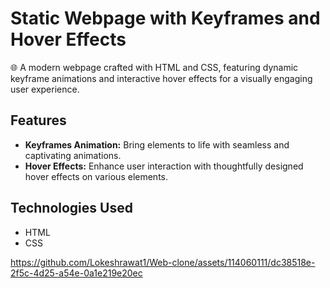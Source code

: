 # Static Webpage with Keyframes and Hover Effects

🌐 A modern webpage crafted with HTML and CSS, featuring dynamic keyframe animations and interactive hover effects for a visually engaging user experience.

## Features

- **Keyframes Animation:** Bring elements to life with seamless and captivating animations.
- **Hover Effects:** Enhance user interaction with thoughtfully designed hover effects on various elements.

## Technologies Used

- HTML
- CSS




https://github.com/Lokeshrawat1/Web-clone/assets/114060111/dc38518e-2f5c-4d25-a54e-0a1e219e20ec

